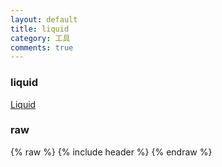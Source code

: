 ```yaml
---
layout: default
title: liquid
category: 工具
comments: true
---
```


### liquid
[Liquid](https://help.shopify.com/themes/liquid/basics)

### raw
{% raw %}  {% include header %}  {% endraw %}